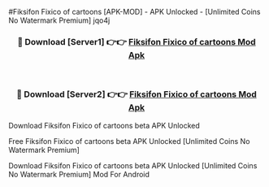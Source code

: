 #Fiksifon Fixico of cartoons [APK-MOD] - APK Unlocked - [Unlimited Coins No Watermark Premium] jqo4j



<div align="center">

<h3>🔴 Download [Server1] 👉👉 <a href="https://momento.my/?title=Fiksifon_Fixico_of_cartoons">Fiksifon Fixico of cartoons Mod Apk</a></h3><br>

<h3>🔴 Download [Server2] 👉👉 <a href="https://momento.my/?title=Fiksifon_Fixico_of_cartoons">Fiksifon Fixico of cartoons Mod Apk</a></h3>
</div>



Download Fiksifon Fixico of cartoons beta APK Unlocked

Free Fiksifon Fixico of cartoons beta APK Unlocked [Unlimited Coins No Watermark Premium]

Download Fiksifon Fixico of cartoons beta APK Unlocked [Unlimited Coins No Watermark Premium] Mod For Android
